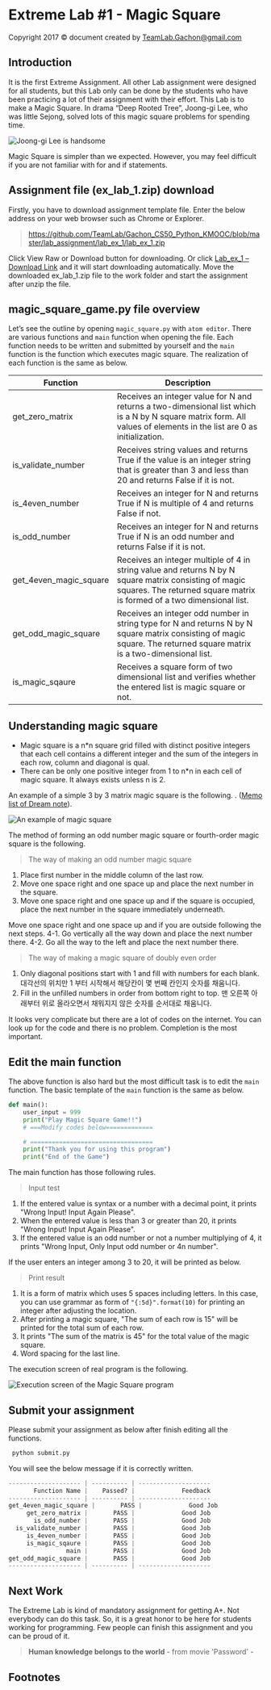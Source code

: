 Extreme Lab #1 - Magic Square
=======
Copyright 2017 © document created by TeamLab.Gachon@gmail.com

## Introduction
It is the first Extreme Assignment. All other Lab assignment were designed for all students, but this Lab only can be done by the students who have been practicing a lot of their assignment with their effort.
This Lab is to make a Magic Square. In drama “Deep Rooted Tree”, Joong-gi Lee, who was little Sejong, solved lots of this magic square problems for spending time.

 ![Joong-gi Lee is handsome](https://s3.ap-northeast-2.amazonaws.com/teamlab-gachon/magic_square.png)

Magic Square is simpler than we expected. However, you may feel difficult if you are not familiar with for and if statements.

## Assignment file (ex_lab_1.zip) download
Firstly, you have to download assignment template file. Enter the below address on your web browser such as Chrome or Explorer.
> https://github.com/TeamLab/Gachon_CS50_Python_KMOOC/blob/master/lab_assignment/lab_ex_1/lab_ex_1.zip

Click View Raw or Download button for downloading. Or click [Lab_ex_1 – Download Link](https://github.com/TeamLab/Gachon_CS50_Python_KMOOC/raw/master/lab_assignment/lab_ex_1/lab_ex_1.zip) and it will start downloading automatically. Move the downloaded ex_lab_1.zip file to the work folder and start the assignment after unzip the file.


## magic_square_game.py file overview
Let’s see the outline by opening `magic_square.py` with `atom editor`. There are various functions and `main` function when opening the file. Each function needs to be written and submitted by yourself and the `main` function is the function which executes magic square. The realization of each function is the same as below.  

Function            | Description
--------       | ---
get_zero_matrix    | Receives an integer value for N and returns a two-dimensional list which is a N by N square matrix form. All values of elements in the list are 0 as initialization.  
is_validate_number | Receives string values and returns True if the value is an integer string that is greater than 3 and less than 20 and returns False if it is not.
is_4even_number    | Receives an integer for N and returns True if N is multiple of 4 and returns False if not.
is_odd_number      | Receives an integer for N and returns True if N is an odd number and returns False if it is not.
get_4even_magic_square | Receives an integer multiple of 4 in string value and returns N by N square matrix consisting of magic squares. The returned square matrix is formed of a two dimensional list.
get_odd_magic_square   | Receives an integer odd number in string type for N and returns N by N square matrix consisting of magic square.  The returned square matrix is a two-dimensional list.
is_magic_sqaure        | Receives a square form of two dimensional list and verifies whether the entered list is magic square or not.

## Understanding magic square
- Magic square is a n*n square grid filled with distinct positive integers that each cell contains a different integer and the sum of the integers in each row, column and diagonal is qual.
- There can be only one positive integer from 1 to n*n in each cell of magic square.  It always exists unless n is 2.


An example of a simple 3 by 3 matrix magic square is the following. . ([Memo list of Dream note][1]).

![An example of magic square](https://s3.ap-northeast-2.amazonaws.com/teamlab-gachon/magic_square_example.png)

The method of forming an odd number magic square or fourth-order magic square is the following.

> The way of making an odd number magic square

1. Place first number in the middle column of the last row.
2. Move one space right and one space up and place the next number in the square.
3. Move one space right and one space up and if the square is occupied, place the next number in the square immediately underneath.

Move one space right and one space up and if you are outside following the next steps.
4-1. Go vertically all the way down and place the next number there.
4-2. Go all the way to the left and place the next number there.

> The way of making a magic square of doubly even order

1. Only diagonal positions start with 1 and fill with numbers for each blank. 대각선의 위치만 1 부터 시작해서 해당칸이 몇 번째 칸인지 숫자를 채움니다.
2. Fill in the unfilled numbers in order from bottom right to top. 맨 오른쪽 아래부터 위로 올라오면서 채워지지 않은 숫자를 순서대로 채움니다.

It looks very complicate but there are a lot of codes on the internet. You can look up for the code and there is no problem. Completion is the most important.

## Edit the main function
The above function is also hard but the most difficult task is to edit the `main` function. The basic template of the `main` function is the same as below.

```python
def main():
    user_input = 999
    print("Play Magic Square Game!!")
    # ===Modify codes below=============

    # ==================================
    print("Thank you for using this program")
    print("End of the Game")
```

The main function has those following rules.

> Input test

1. If the entered value is syntax or a number with a decimal point, it prints "Wrong Input! Input Again Please".
2. When the entered value is less than 3 or greater than 20, it prints "Wrong Input! Input Again Please".
3. If the entered value is an odd number or not a number multiplying of 4, it prints "Wrong Input, Only Input odd number or 4n number".

If the user enters an integer among 3 to 20, it will be printed as below.
> Print result
1. It is a form of matrix which uses 5 spaces including letters. In this case, you can use grammar as form of `"{:5d}".format(10)` for printing an integer after adjusting the location.  
2. After printing a magic square, "The sum of each row is 15" will be printed for the total sum of each row.
3. It prints "The sum of the matrix is  45" for the total value of the magic square.
4. Word spacing for the last line.

The execution screen of real program is the following.

![Execution screen of the Magic Square program](https://s3.ap-northeast-2.amazonaws.com/teamlab-gachon/screen_shot_magic_square_1.png)


## Submit your assignment
Please submit your assignment as below after finish editing all the functions.
```python
 python submit.py
```  
You will see the below message if it is correctly written.
```python
-------------------- | ---------- | --------------------
       Function Name |    Passed? |             Feedback
-------------------- | ---------- | --------------------
get_4even_magic_square |       PASS |             Good Job
     get_zero_matrix |       PASS |             Good Job
       is_odd_number |       PASS |             Good Job
  is_validate_number |       PASS |             Good Job
     is_4even_number |       PASS |             Good Job
     is_magic_sqaure |       PASS |             Good Job
                main |       PASS |             Good Job
get_odd_magic_square |       PASS |             Good Job
-------------------- | ---------- | --------------------
```  

## Next Work
The Extreme Lab is kind of mandatory assignment for getting A+. Not everybody can do this task. So, it is a great honor to be here for students working for programming. Few people can finish this assignment and you can be proud of it.

> **Human knowledge belongs to the world** - from movie 'Password' -

## Footnotes

[1]: http://memorist.tistory.com/151
